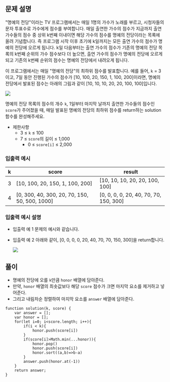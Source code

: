 ## 문제 설명

"명예의 전당"이라는 TV 프로그램에서는 매일 1명의 가수가 노래를 부르고, 시청자들의 문자 투표수로 가수에게 점수를 부여합니다. 매일 출연한 가수의 점수가 지금까지 출연 가수들의 점수 중 상위 k번째 이내이면 해당 가수의 점수를 명예의 전당이라는 목록에 올려 기념합니다. 즉 프로그램 시작 이후 초기에 k일까지는 모든 출연 가수의 점수가 명예의 전당에 오르게 됩니다. k일 다음부터는 출연 가수의 점수가 기존의 명예의 전당 목록의 k번째 순위의 가수 점수보다 더 높으면, 출연 가수의 점수가 명예의 전당에 오르게 되고 기존의 k번째 순위의 점수는 명예의 전당에서 내려오게 됩니다.

이 프로그램에서는 매일 "명예의 전당"의 최하위 점수를 발표합니다. 예를 들어, `k` = 3이고, 7일 동안 진행된 가수의 점수가 [10, 100, 20, 150, 1, 100, 200]이라면, 명예의 전당에서 발표된 점수는 아래의 그림과 같이 [10, 10, 10, 20, 20, 100, 100]입니다.

<img src="https://grepp-programmers.s3.ap-northeast-2.amazonaws.com/files/production/b0893853-7471-47c0-b7e5-1e8b46002810/%EA%B7%B8%EB%A6%BC1.png" />

명예의 전당 목록의 점수의 개수 `k`, 1일부터 마지막 날까지 출연한 가수들의 점수인 `score`가 주어졌을 때, 매일 발표된 명예의 전당의 최하위 점수를 return하는 solution 함수를 완성해주세요.

- 제한사항
  - 3 ≤ `k` ≤ 100
  - 7 ≤ `score`의 길이 ≤ 1,000
    - 0 ≤ `score[i]` ≤ 2,000

### 입출력 예시

| k   | score                                         | result                                 |
| --- | --------------------------------------------- | -------------------------------------- |
| 3   | [10, 100, 20, 150, 1, 100, 200]               | [10, 10, 10, 20, 20, 100, 100]         |
| 4   | [0, 300, 40, 300, 20, 70, 150, 50, 500, 1000] | [0, 0, 0, 0, 20, 40, 70, 70, 150, 300] |

### 입출력 예시 설명

- 입출력 예 1
  문제의 예시와 같습니다.

- 입출력 예 2
  아래와 같이, [0, 0, 0, 0, 20, 40, 70, 70, 150, 300]을 return합니다.

  <img src='https://grepp-programmers.s3.ap-northeast-2.amazonaws.com/files/production/5175c32d-44d7-4b13-be47-360bbe6a553c/%EA%B7%B8%EB%A6%BC2.png' />

## 풀이

- 명예의 전당에 오를 `k`만큼 `honor` 배열에 담아준다.
- 만약, `honor` 배열의 최솟값보다 해당 `score` 점수가 크면 마지막 요소를 제거하고 넣어준다.
- 그리고 내림차순 정렬하여 마지막 요소를 `answer` 배열에 담아준다.

```
function solution(k, score) {
    var answer = [];
    var honor = [];
    for(let i=0; i<score.length; i++){
        if(i < k){
            honor.push(score[i])
        }
        if(score[i]>Math.min(...honor)){
            honor.pop()
            honor.push(score[i])
            honor.sort((a,b)=>b-a)
        }
        answer.push(honor.at(-1))
    }
    return answer;
}
```
